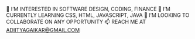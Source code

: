 👀 I’M INTERESTED IN SOFTWARE DESIGN, CODING, FINANCE
🌱 I’M CURRENTLY LEARNING CSS, HTML, JAVASCRIPT, JAVA
💞️ I’M LOOKING TO COLLABORATE ON ANY OPPORTUNITY
📫 REACH ME AT ADIITYAGAIKAR@GMAIL.COM
